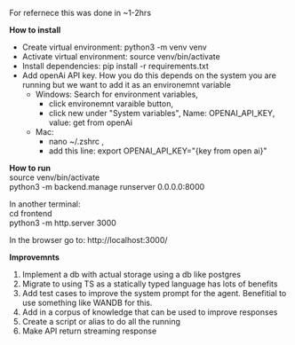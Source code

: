For  refernece this was done in ~1-2hrs

**How to install**<br>
- Create virtual environment: python3 -m venv venv
- Activate virtual environment: source venv/bin/activate 
- Install dependencies: pip install -r requirements.txt
- Add openAi API key. How you do this depends on the system you are running but we want to add it as an environemnt variable
  - Windows: Search for environment variables,
    - click environemnt varaible button,
    - click new under "System variables", Name: OPENAI_API_KEY, value: get from openAi <br>
  - Mac:
    - nano ~/.zshrc ,
    - add this line: export OPENAI_API_KEY="{key from open ai}" <br>

**How to run**<br>
source venv/bin/activate <br>
python3 -m backend.manage runserver 0.0.0.0:8000 <br>

In another terminal: <br>
cd frontend <br>
python3 -m http.server 3000 <br>

In the browser go to: http://localhost:3000/ <br>


**Improvemnts**
1. Implement a db with actual storage using a db like postgres 
2. Migrate to using TS as a statically typed language has lots of benefits
3. Add test cases to improve the system prompt for the agent. Benefitial to use something like WANDB for this.
4. Add in a corpus of knowledge that can be used to improve responses
5. Create a script or alias to do all the running
6. Make API return streaming response
